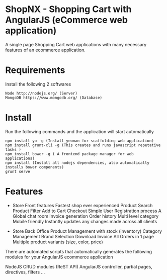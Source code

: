 # ShopNX - Shopping Cart with AngularJS (eCommerce web application)
A single page Shopping Cart web applications with many necessary features of an ecommerce application.


# Requirements
Install the following 2 softwares

    Node http://nodejs.org/ (Server)
    MongoDB https://www.mongodb.org/ (Database)

# Install
Run the following commands and the application will start automatically

    npm install yo -g (Install yeoman for scaffolding web application)
    npm install grunt-cli -g (This creates and runs javascript repetative tasks )
    npm install bower -g ( A frontend package manager for web applications)
    npm install (Install all nodejs dependencies, also automatically installs bower components)
    grunt serve

# Features
* Store Front features
  Fastest shop ever experienced
  Product Search
  Product Filter
  Add to Cart
  Checkout
  Simple User Registration process
  A Global chat room
  Invoice generation
  Order history
  Multi level category
  Mobile friendly
  Instantly updates any changes made across all clients

* Store Back Office
  Product Management with stock (inventory)
  Category Management
  Brand Selection
  Download Invoice
  All Orders in 1 page
  Multiple product variants (size, color, price)

There are automated scripts that automatically generates the following modules for your AngularJS ecommerce application

NodeJS CRUD modules (ReST API)
AngularJS controller, partial pages, directives, filters ...
